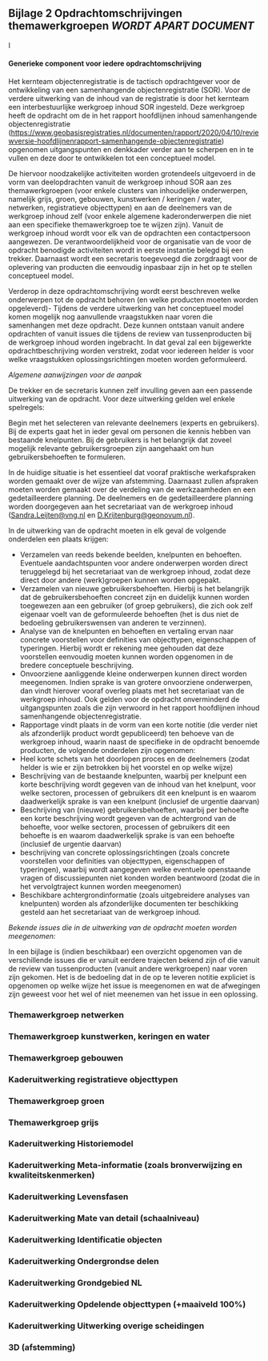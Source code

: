  
## Bijlage 2 Opdrachtomschrijvingen themawerkgroepen  *WORDT APART DOCUMENT*
I
#### Generieke component voor iedere opdrachtomschrijving 

Het kernteam objectenregistratie is de tactisch opdrachtgever voor de ontwikkeling van een samenhangende objectenregistratie (SOR). Voor de verdere uitwerking van de inhoud van de registratie is door het kernteam een interbestuurlijke werkgroep inhoud SOR ingesteld. Deze werkgroep heeft de opdracht om de in het rapport hoofdlijnen inhoud samenhangende objectenregistratie (https://www.geobasisregistraties.nl/documenten/rapport/2020/04/10/reviewversie-hoofdlijnenrapport-samenhangende-objectenregistratie) opgenomen uitgangspunten en denkkader verder aan te scherpen en in te vullen en deze door te ontwikkelen tot een conceptueel model.

De hiervoor noodzakelijke activiteiten worden grotendeels uitgevoerd in de vorm van deelopdrachten vanuit de werkgroep inhoud SOR aan zes themawerkgroepen (voor enkele clusters van inhoudelijke onderwerpen, namelijk grijs, groen, gebouwen, kunstwerken / keringen / water, netwerken, registratieve objecttypen) en aan de deelnemers van de werkgroep inhoud zelf (voor enkele algemene kaderonderwerpen die niet aan een specifieke themawerkgroep toe te wijzen zijn). Vanuit de werkgroep inhoud wordt voor elk van de opdrachten een contactpersoon aangewezen. De verantwoordelijkheid voor de organisatie van de voor de opdracht benodigde activiteiten wordt in eerste instantie belegd bij een trekker. Daarnaast wordt een secretaris toegevoegd die zorgdraagt voor de oplevering van producten die eenvoudig inpasbaar zijn in het op te stellen conceptueel model.

Verderop in deze opdrachtomschrijving wordt eerst beschreven welke onderwerpen tot de opdracht behoren (en welke producten moeten worden opgeleverd)- Tijdens de verdere uitwerking van het conceptueel model komen mogelijk nog aanvullende vraagstukken naar voren die samenhangen met deze opdracht. Deze kunnen ontstaan vanuit andere opdrachten of vanuit issues die tijdens de review van tussenproducten bij de werkgroep inhoud worden ingebracht. In dat geval zal een bijgewerkte opdrachtbeschrijving worden verstrekt, zodat voor iedereen helder is voor welke vraagstukken oplossingsrichtingen moeten worden geformuleerd.

*Algemene aanwijzingen voor de aanpak*

De trekker en de secretaris kunnen zelf invulling geven aan een passende uitwerking van de opdracht. Voor deze uitwerking gelden wel enkele spelregels:

Begin met het selecteren van relevante deelnemers (experts en gebruikers). Bij de experts gaat het in ieder geval om personen die kennis hebben van bestaande knelpunten. Bij de gebruikers is het belangrijk dat zoveel mogelijk relevante gebruikersgroepen zijn aangehaakt om hun gebruikersbehoeften te formuleren.

In de huidige situatie is het essentieel dat vooraf praktische werkafspraken worden gemaakt over de wijze van afstemming. Daarnaast zullen afspraken moeten worden gemaakt over de verdeling van de werkzaamheden en een gedetailleerdere planning. De deelnemers en de gedetailleerdere planning worden doorgegeven aan het secretariaat van de werkgroep inhoud (Sandra.Leijten@vng.nl en D.Krijtenburg@geonovum.nl).

In de uitwerking van de opdracht moeten in elk geval de volgende onderdelen een plaats krijgen:
-	Verzamelen van reeds bekende beelden, knelpunten en behoeften. Eventuele aandachtspunten voor andere onderwerpen worden direct teruggelegd bij het secretariaat van de werkgroep inhoud, zodat deze direct door andere (werk)groepen kunnen worden opgepakt.
-	Verzamelen van nieuwe gebruikersbehoeften. Hierbij is het belangrijk dat de gebruikersbehoeften concreet zijn en duidelijk kunnen worden toegewezen aan een gebruiker (of groep gebruikers), die zich ook zelf eigenaar voelt van de geformuleerde behoeften (het is dus niet de bedoeling gebruikerswensen van anderen te verzinnen).
-	Analyse van de knelpunten en behoeften en vertaling ervan naar concrete voorstellen voor definities van objecttypen, eigenschappen of typeringen. Hierbij wordt er rekening mee gehouden dat deze voorstellen eenvoudig moeten kunnen worden opgenomen in de bredere conceptuele beschrijving.
-	Onvoorziene aanliggende kleine onderwerpen kunnen direct worden meegenomen. Indien sprake is van grotere onvoorziene onderwerpen, dan vindt hierover vooraf overleg plaats met het secretariaat van de werkgroep inhoud. Ook gelden voor de opdracht onverminderd de uitgangspunten zoals die zijn verwoord in het rapport hoofdlijnen inhoud samenhangende objectenregistratie.
- Rapportage vindt plaats in de vorm van een korte notitie (die verder niet als afzonderlijk product wordt gepubliceerd) ten behoeve van de werkgroep inhoud, waarin naast de specifieke in de opdracht benoemde producten, de volgende onderdelen zijn opgenomen:
- 	Heel korte schets van het doorlopen proces en de deelnemers (zodat helder is wie er zijn betrokken bij het voorstel en op welke wijze)
- 	Beschrijving van de bestaande knelpunten, waarbij per knelpunt een korte beschrijving wordt gegeven van de inhoud van het knelpunt, voor welke sectoren, processen of gebruikers dit een knelpunt is en waarom daadwerkelijk sprake is van een knelpunt (inclusief de urgentie daarvan) 
-	Beschrijving van (nieuwe) gebruikersbehoeften, waarbij per behoefte een korte beschrijving wordt gegeven van de achtergrond van de behoefte, voor welke sectoren, processen of gebruikers dit een behoefte is en waarom daadwerkelijk sprake is van een behoefte (inclusief de urgentie daarvan) 
- 	beschrijving van concrete oplossingsrichtingen (zoals concrete voorstellen voor definities van objecttypen, eigenschappen of typeringen), waarbij wordt aangegeven welke eventuele openstaande vragen of discussiepunten niet konden worden beantwoord (zodat die in het vervolgtraject kunnen worden meegenomen)
-	Beschikbare achtergrondinformatie (zoals uitgebreidere analyses van knelpunten) worden als afzonderlijke documenten ter beschikking gesteld aan het secretariaat van de werkgroep inhoud. 


*Bekende issues die in de uitwerking van de opdracht moeten worden meegenomen:* 

In een bijlage is (indien beschikbaar) een overzicht opgenomen van de verschillende issues die er vanuit eerdere trajecten bekend zijn of die vanuit de review van tussenproducten (vanuit andere werkgroepen) naar voren zijn gekomen. Het is de bedoeling dat in de op te leveren notitie expliciet is opgenomen op welke wijze het issue is meegenomen en wat de afwegingen zijn geweest voor het wel of niet meenemen van het issue in een oplossing. 



###  Themawerkgroep netwerken


###  Themawerkgroep kunstwerken, keringen en water

###  Themawerkgroep gebouwen

###  Kaderuitwerking registratieve objecttypen

###   Themawerkgroep groen

###   Themawerkgroep grijs

###   Kaderuitwerking Historiemodel

###   Kaderuitwerking Meta-informatie (zoals bronverwijzing en kwaliteitskenmerken)

###   Kaderuitwerking Levensfasen

###   Kaderuitwerking Mate van detail (schaalniveau)

###   Kaderuitwerking Identificatie objecten

###   Kaderuitwerking Ondergrondse delen

###   Kaderuitwerking Grondgebied NL

###   Kaderuitwerking Opdelende objecttypen (+maaiveld 100%)

###   Kaderuitwerking Uitwerking overige scheidingen

###   3D (afstemming)

